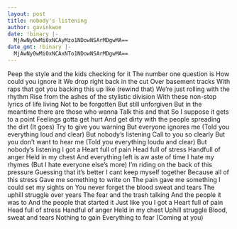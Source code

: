 ```yaml
---
layout: post
title: nobody's listening
author: gavinkwoe
date: !binary |-
  MjAwNy0wMi0xNCAyMzo1NDowNSArMDgwMA==
date_gmt: !binary |-
  MjAwNy0wMi0xNCAxNTo1NDowNSArMDgwMA==
---
```

Peep the style and the kids checking for it 
The number one question is 
How could you ignore it 
We drop right back in the cut 
Over basement tracks 
With raps that got you backing this up like 
(rewind that) 
We&rsquo;re just rolling with the rhythm 
Rise from the ashes of the stylistic division 
With these non-stop lyrics of life living 
Not to be forgotten 
But still unforgiven 
But in the meantime there are those who wanna 
Talk this and that 
So I suppose it gets to a point 
Feelings gotta get hurt 
And get dirty with the people spreading the dirt 
(It goes) 
Try to give you warning 
But everyone ignores me 
(Told you everything loud and clear) 
But nobody&rsquo;s listening 
Call to you so clearly 
But you don&rsquo;t want to hear me 
(Told you everything loudu and clear) 
But nobody&rsquo;s listening 
I got a 
Heart full of pain 
Head full of stress 
Handfull of anger 
Held in my chest 
And everything left is aw aste of time 
I hate my rhymes 
(But I hate everyone else&rsquo;s more) 
I&rsquo;m riding on the back of this pressure 
Guessing that it&rsquo;s better 
I cant keep myself together 
Because all of this stress 
Gave me something to write on 
The pain gave me something 
I could set my sights on 
You never forget the blood sweat and tears 
The uphill struggle over years 
The fear and the trash talking 
And the people it was to 
And the people that started it 
Just like you 
I got a 
Heart full of pain 
Head full of stress 
Handful of anger 
Held in my chest 
Uphill struggle 
Blood, sweat and tears 
Nothing to gain 
Everything to fear 
(Coming at you) 
